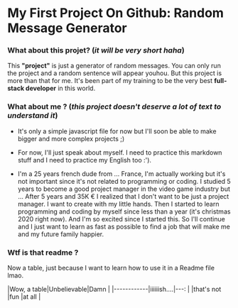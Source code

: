 # My First Project On Github: **Random Message Generator**

### What about this projet? (*it will be very short haha*)

This **"project"** is just a generator of random messages. You can only run the project and a random sentence will appear youhou. But this project is more than that for me. It's been part of my training to be the very best **full-stack developer** in this world. 


### What about me ? (*this project doesn't deserve a lot of text to understand it*)

* It's only a simple javascript file for now but I'll soon be able to make bigger and more complex projects ;)

* For now, I'll just speak about myself. I need to practice this markdown stuff and I need to practice my English too :').

* I'm a 25 years french dude from ... France, I'm actually working but it's not important since it's not related to programming or coding. I studied 5 years to become a good project manager in the video game industry but ... After 5 years and 35K € I realized that I don't want to be just a project manager. I want to create with my little hands. Then I started to learn programming and coding by myself since less than a year (it's christmas 2020 right now). And I'm so excited since I started this. So I'll continue and I just want to learn as fast as possible to find a job that will make me and my future family happier. 

### Wtf is that readme ?

Now a table, just because I want to learn how to use it in a Readme file lmao.

|Wow, a table|Unbelievable|Damn   |
|------------|iiiiiish....|---:   |
|that's not  |fun         |at all |



